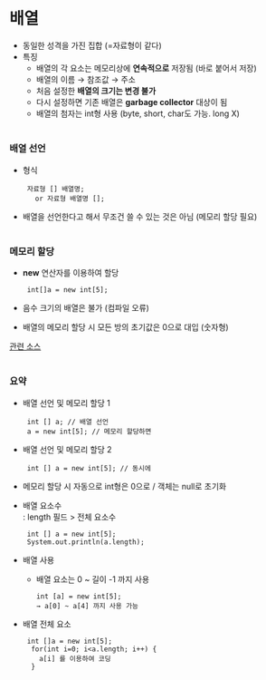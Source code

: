# 배열 
- 동일한 성격을 가진 집합 (=자료형이 같다)
- 특징
  - 배열의 각 요소는 메모리상에 **연속적으로** 저장됨 (바로 붙어서 저장)
  - 배열의 이름 → 참조값 → 주소 
  - 처음 설정한 **배열의 크기는 변경 불가** 
  - 다시 설정하면 기존 배열은 **garbage collector** 대상이 됨 
  - 배열의 첨자는 int형 사용 (byte, short, char도 가능. long X)

#
### 배열 선언 
 - 형식
  
        자료형 [] 배열명; 
          or 자료형 배열명 [];
 
 - 배열을 선언한다고 해서 무조건 쓸 수 있는 것은 아님 (메모리 할당 필요)

#
### 메모리 할당 
 - **new** 연산자를 이용하여 할당 
 
        int[]a = new int[5];
      
 - 음수 크기의 배열은 불가 (컴파일 오류) 
 - 배열의 메모리 할당 시 모든 방의 초기값은 0으로 대입 (숫자형)

 [관련 소스](https://github.com/friedegg818/TIL/tree/master/Java/%EC%86%8C%EC%8A%A4%20%ED%8C%8C%EC%9D%BC/%EB%B0%B0%EC%97%B4/1)
 
 #
 ### 요약
- 배열 선언 및 메모리 할당 1

   	   int [] a; // 배열 선언
	   a = new int[5]; // 메모리 할당하면

- 배열 선언 및 메모리 할당 2
	
       int [] a = new int[5]; // 동시에

- 메모리 할당 시 자동으로 int형은 0으로 / 객체는 null로 초기화

- 배열 요소수    
 : length 필드 > 전체 요소수 
 
	   int [] a = new int[5];
	   System.out.println(a.length);

- 배열 사용
  - 배열 요소는 0 ~ 길이 -1 까지 사용

        int [a] = new int[5];
      	→ a[0] ~ a[4] 까지 사용 가능
	
- 배열 전체 요소

       int []a = new int[5];
      	for(int i=0; i<a.length; i++) {
	      a[i] 를 이용하여 코딩
	    }
